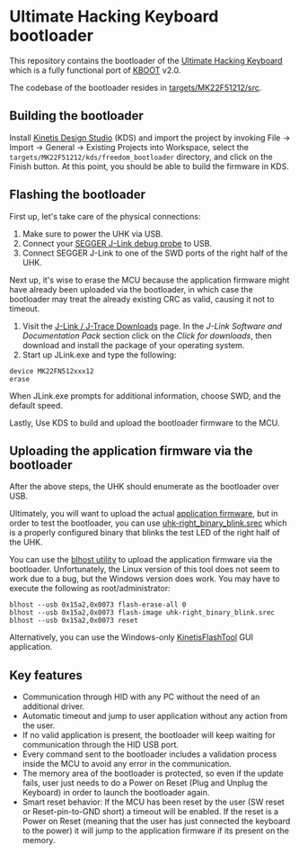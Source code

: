 # Ultimate Hacking Keyboard bootloader

This repository contains the bootloader of the [Ultimate Hacking Keyboard](https://ultimatehackingkeyboard.com/) which is a fully functional port of [KBOOT](http://www.nxp.com/products/microcontrollers-and-processors/arm-processors/kinetis-cortex-m-mcus/kinetis-symbols-footprints-and-models/kinetis-bootloader:KBOOT) v2.0. 

The codebase of the bootloader resides in [targets/MK22F51212/src](targets/MK22F51212/src).

## Building the bootloader

Install [Kinetis Design Studio](http://www.nxp.com/products/software-and-tools/run-time-software/kinetis-software-and-tools/ides-for-kinetis-mcus/kinetis-design-studio-integrated-development-environment-ide:KDS_IDE) (KDS) and import the project by invoking File -> Import -> General -> Existing Projects into Workspace, select the ` targets/MK22F51212/kds/freedom_bootloader` directory, and click on the Finish button. At this point, you should be able to build the firmware in KDS.

## Flashing the bootloader

First up, let's take care of the physical connections:

1. Make sure to power the UHK via USB.
2. Connect your [SEGGER J-Link debug probe](https://www.segger.com/jlink-debug-probes.html) to USB.
3. Connect SEGGER J-Link to one of the SWD ports of the right half of the UHK.

Next up, it's wise to erase the MCU because the application firmware might have already been uploaded via the bootloader, in which case the bootloader may treat the already existing CRC as valid, causing it not to timeout.

1. Visit the [J-Link / J-Trace Downloads](https://www.segger.com/downloads/jlink) page. In the *J-Link Software and Documentation Pack* section click on the *Click for downloads*, then download and install the package of your operating system.
2. Start up JLink.exe and type the following:

```
device MK22FN512xxx12
erase
```

When JLink.exe prompts for additional information, choose SWD, and the default speed.

Lastly, Use KDS to build and upload the bootloader firmware to the MCU.

## Uploading the application firmware via the bootloader

After the above steps, the UHK should enumerate as the bootloader over USB.

Ultimately, you will want to upload the actual [application firmware](https://github.com/UltimateHackingKeyboard/firmware), but in order to test the bootloader, you can use [uhk-right_binary_blink.srec](uhk-right_binary_blink.srec) which is a properly configured binary that blinks the test LED of the right half of the UHK.

You can use the [blhost utility](/bin/Tools/blhost) to upload the application firmware via the bootloader. Unfortunately, the Linux version of this tool does not seem to work due to a bug, but the Windows version does work. You may have to execute the following as root/administrator:

```
blhost --usb 0x15a2,0x0073 flash-erase-all 0
blhost --usb 0x15a2,0x0073 flash-image uhk-right_binary_blink.srec
blhost --usb 0x15a2,0x0073 reset
```

Alternatively, you can use the Windows-only [KinetisFlashTool](/bin/Tools/KinetisFlashTool/win) GUI application.

## Key features

 * Communication through HID with any PC without the need of an additional driver.
 * Automatic timeout and jump to user application without any action from the user.
 * If no valid application is present, the bootloader will keep waiting for communication through the HID USB port.
 * Every command sent to the bootloader includes a validation process inside the MCU to avoid any error in the communication.
 * The memory area of the bootloader is protected, so even if the update fails, user just needs to do a Power on Reset (Plug and Unplug the Keyboard) in order to launch the bootloader again.
 * Smart reset behavior: If the MCU has been reset by the user (SW reset or Reset-pin-to-GND short) a timeout will be enabled. If the reset is a Power on Reset (meaning that the user has just connected the keyboard to the power) it will jump to the application firmware if its present on the memory.
